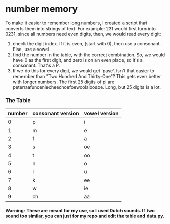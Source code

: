 # number memory
To make it easier to remember long numbers, I created a script that converts them into strings of text.
For example: 231 would first turn into 0231, since all numbers need even digits, then, we would read every digit:
1. check the digit index. If it is even, (start with 0), then use a consonant. Else, use a vowel.
2. find the number in the table, with the correct combination. So, we would have 0 as the first digit, and zero is on an even place, so it's a consonant. That's a P.
3. If we do this for every digit, we would get 'pase'. Isn't that easier to remember than "Two Hundred And Thirty-One"? This gets even better with longer numbers. The first 25 digits of pi are petenaafunoeniecheechoefoewoolaloosoe. Long, but 25 digits is a lot.




### The Table
| number | consonant version | vowel version |
|--------|-------------------|---------------|
|    0   |         p         |       i       |
|    1   |         m         |       e       |
|    2   |         f         |       a       |
|    3   |         s         |       oe      |
|    4   |         t         |       oo      |
|    5   |         n         |       o       |
|    6   |         l         |       u       |
|    7   |         k         |       ee      |
|    8   |         w         |       ie      |
|    9   |        ch         |       aa      |

#### Warning: These are meant for my use, so I used Dutch sounds. If two sound too similar, you can just for my repo and edit the table and data.py.